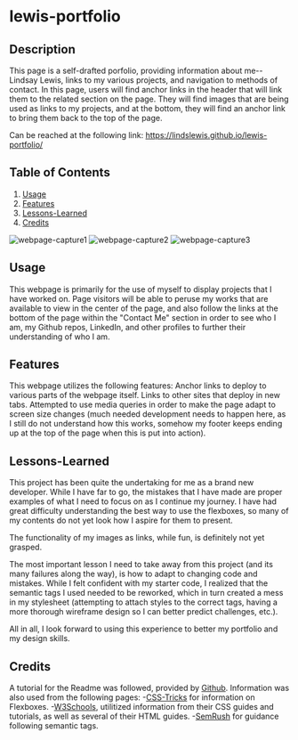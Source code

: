 # lewis-portfolio

## Description
This page is a self-drafted porfolio, providing information about me-- Lindsay Lewis, links to my various projects, and navigation to methods of contact. In this page, users will find anchor links in the header that will link them to the related section on the page. They will find images that are being used as links to my projects, and at the bottom, they will find an anchor link to bring them back to the top of the page.

Can be reached at the following link:
https://lindslewis.github.io/lewis-portfolio/

## Table of Contents
1. [Usage](#usage)
2. [Features](#features)
3. [Lessons-Learned](#lessons-learned)
4. [Credits](#credits)

![webpage-capture1](lewis-portfolio\assets\images\webpage-cap1.jpg)
![webpage-capture2](lewis-portfolio\assets\images\webpage-cap2.jpg)
![webpage-capture3](lewis-portfolio\assets\images\webpage-cap3.jpg)


## Usage
This webpage is primarily for the use of myself to display projects that I have worked on. Page visitors will be able to peruse my works that are available to view in the center of the page, and also follow the links at the bottom of the page within the "Contact Me" section in order to see who I am, my Github repos, LinkedIn, and other profiles to further their understanding of who I am.

## Features
This webpage utilizes the following features:
Anchor links to deploy to various parts of the webpage itself.
Links to other sites that deploy in new tabs.
Attempted to use media queries in order to make the page adapt to screen size changes (much needed development needs to happen here, as I still do not understand how this works, somehow my footer keeps ending up at the top of the page when this is put into action).

## Lessons-Learned
This project has been quite the undertaking for me as a brand new developer. While I have far to go, the mistakes that I have made are proper examples of what I need to focus on as I continue my journey. I have had great difficulty understanding the best way to use the flexboxes, so many of my contents do not yet look how I aspire for them to present.

The functionality of my images as links, while fun, is definitely not yet grasped. 

The most important lesson I need to take away from this project (and its many failures along the way), is how to adapt to changing code and mistakes. While I felt confident with my starter code, I realized that the semantic tags I used needed to be reworked, which in turn created a mess in my stylesheet (attempting to attach styles to the correct tags, having a more thorough wireframe design so I can better predict challenges, etc.).

All in all, I look forward to using this experience to better my portfolio and my design skills.

## Credits
A tutorial for the Readme was followed, provided by [Github](https://docs.github.com/en/get-started/writing-on-github/getting-started-with-writing-and-formatting-on-github/basic-writing-and-formatting-syntax).
Information was also used from the following pages:
-[CSS-Tricks](https://css-tricks.com/snippets/css/a-guide-to-flexbox/) for information on Flexboxes.
-[W3Schools](https://www.w3schools.com/), utilitized information from their CSS guides and tutorials, as well as several of their HTML guides.
-[SemRush](https://www.semrush.com/blog/semantic-html5-guide/) for guidance following semantic tags.

